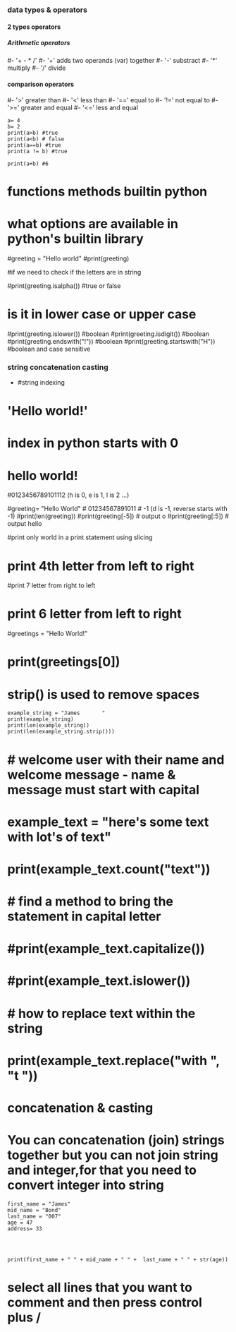 ### data types & operators
#### 2 types operators

##### Arithmetic operators
#- '+ - * /'
#- '+' adds two operands (var) together
#- '-' substract
#- '*' multiply
#- '/' divide


#### comparison operators
#- '>' greater than
#- '<' less than
#- '==' equal to
#- '!=' not equal to
#- '>=' greater and equal
#- '<=' less and equal

````
a= 4
b= 2
print(a>b) #true
print(a<b) # false
print(a==b) #true
print(a != b) #true

print(a+b) #6
````

# functions methods builtin python

# what options are available in python's builtin library
#greeting = "Hello world"
#print(greeting)

#if we need to check if the letters are in string

#print(greeting.isalpha()) #true or false

# is it in lower case or upper case
#print(greeting.islower()) #boolean
#print(greeting.isdigit()) #boolean
#print(greeting.endswith("!")) #boolean
#print(greeting.startswith("H")) #boolean and case sensitive


### string concatenation casting

- #string indexing
# 'Hello world!'
# index in python starts with 0

# hello world!
#0123456789101112 (h is 0, e is 1, l is 2 ...)

#greeting= "Hello World"
        # 01234567891011
        #             -1 (d is -1, reverse starts with -1)
#print(len(greeting))
#print(greeting[-5]) # output o
#print(greeting[:5]) # output hello

#print only world in a print statement using slicing
# print 4th letter from left to right
#print 7 letter from right to left
# print 6 letter from left to right


#greetings = "Hello World!"

# print(greetings[0])
#
# strip() is used to remove spaces
````
example_string = "James       "
print(example_string)
print(len(example_string))
print(len(example_string.strip()))
````
#
#
# # welcome user with their name and welcome message - name & message must start with capital
#
# example_text = "here's some text with lot's of text"
# print(example_text.count("text"))
#
# # find a method to bring the statement in capital letter
#
# #print(example_text.capitalize())
# #print(example_text.islower())
#
# # how to replace text within the string
# print(example_text.replace("with ", "t "))


# concatenation & casting
# You can concatenation (join) strings together but you can not join string and integer,for that you need to convert integer into string
````
first_name = "James"
mid_name = "Bond"
last_name = "007"
age = 47
address= 33


 

print(first_name + " " + mid_name + " " +  last_name + " " + str(age))
````

 # select all lines that you want to comment and then press control plus /